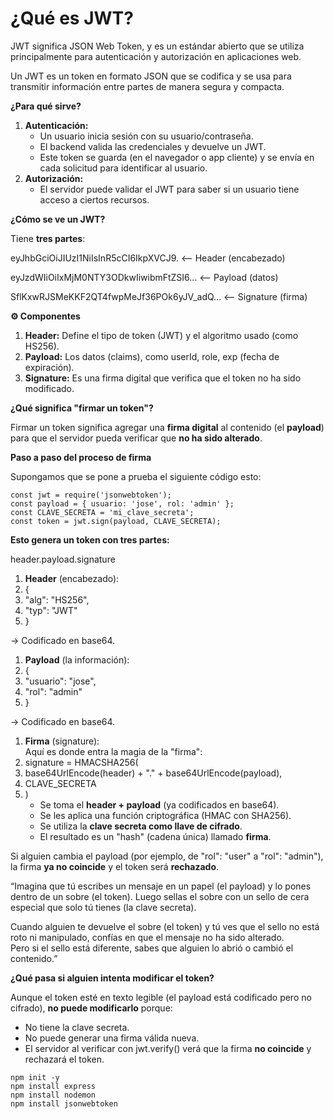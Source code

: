 # ¿Qué es JWT?

JWT significa JSON Web Token, y es un estándar abierto que se utiliza principalmente para autenticación y autorización en aplicaciones web.

Un JWT es un token en formato JSON que se codifica y se usa para transmitir información entre partes de manera segura y compacta.

**¿Para qué sirve?**

1. **Autenticación:**
    - Un usuario inicia sesión con su usuario/contraseña.
    - El backend valida las credenciales y devuelve un JWT.
    - Este token se guarda (en el navegador o app cliente) y se envía en cada solicitud para identificar al usuario.
2. **Autorización:**
    - El servidor puede validar el JWT para saber si un usuario tiene acceso a ciertos recursos.

**¿Cómo se ve un JWT?**

Tiene **tres partes**:

eyJhbGciOiJIUzI1NiIsInR5cCI6IkpXVCJ9. <-- Header (encabezado)

eyJzdWIiOiIxMjM0NTY3ODkwIiwibmFtZSI6... <-- Payload (datos)

SflKxwRJSMeKKF2QT4fwpMeJf36POk6yJV_adQ... <-- Signature (firma)

**⚙️ Componentes**

1. **Header:** Define el tipo de token (JWT) y el algoritmo usado (como HS256).
2. **Payload:** Los datos (claims), como userId, role, exp (fecha de expiración).
3. **Signature:** Es una firma digital que verifica que el token no ha sido modificado.

**¿Qué significa "firmar un token"?**

Firmar un token significa agregar una **firma digital** al contenido (el **payload**) para que el servidor pueda verificar que **no ha sido alterado**.

**Paso a paso del proceso de firma**

Supongamos que se pone a prueba el siguiente código esto:
```
const jwt = require('jsonwebtoken');
const payload = { usuario: 'jose', rol: 'admin' };
const CLAVE_SECRETA = 'mi_clave_secreta';
const token = jwt.sign(payload, CLAVE_SECRETA);
```
**Esto genera un token con tres partes:**

header.payload.signature

1. **Header** (encabezado):
2. {
3. "alg": "HS256",
4. "typ": "JWT"
5. }

→ Codificado en base64.

1. **Payload** (la información):
2. {
3. "usuario": "jose",
4. "rol": "admin"
5. }

→ Codificado en base64.

1. **Firma** (signature):  
    Aquí es donde entra la magia de la "firma":
2. signature = HMACSHA256(
3. base64UrlEncode(header) + "." + base64UrlEncode(payload),
4. CLAVE_SECRETA
5. )
    - Se toma el **header + payload** (ya codificados en base64).
    - Se les aplica una función criptográfica (HMAC con SHA256).
    - Se utiliza la **clave secreta como llave de cifrado**.
    - El resultado es un "hash" (cadena única) llamado **firma**.

Si alguien cambia el payload (por ejemplo, de "rol": "user" a "rol": "admin"), la firma **ya no coincide** y el token será **rechazado**.

“Imagina que tú escribes un mensaje en un papel (el payload) y lo pones dentro de un sobre (el token). Luego sellas el sobre con un sello de cera especial que solo tú tienes (la clave secreta).

Cuando alguien te devuelve el sobre (el token) y tú ves que el sello no está roto ni manipulado, confías en que el mensaje no ha sido alterado.  
Pero si el sello está diferente, sabes que alguien lo abrió o cambió el contenido.”

**¿Qué pasa si alguien intenta modificar el token?**

Aunque el token esté en texto legible (el payload está codificado pero no cifrado), **no puede modificarlo** porque:

- No tiene la clave secreta.
- No puede generar una firma válida nueva.
- El servidor al verificar con jwt.verify() verá que la firma **no coincide** y rechazará el token.
```
npm init -y
npm install express
npm install nodemon
npm install jsonwebtoken
```
